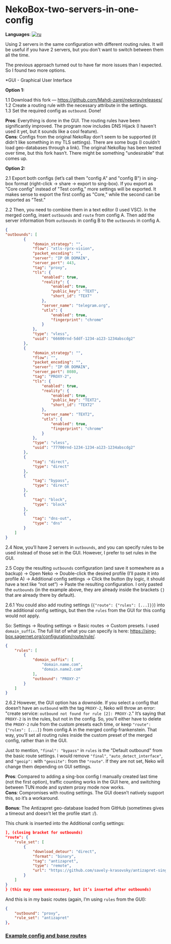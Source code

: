 # NekoBox-two-servers-in-one-config
**Languages**: [![ru](https://img.shields.io/badge/lang-ru-red.svg)](https://github.com/gtgthozz/NekoBox-two-servers-in-one-config/blob/main/README-ru.md)

Using 2 servers in the same configuration with different routing rules. It will be useful if you have 2 servers, but you don't want to switch between them all the time. 

The previous approach turned out to have far more issues than I expected. So I found two more options.

*GUI - Graphical User Interface

**Option 1:**

1.1 Download this fork — https://github.com/Mahdi-zarei/nekoray/releases/  
1.2 Create a routing rule with the necessary attribute in the settings.  
1.3 Set the required config as `outbound`. Done!

**Pros**: Everything is done in the GUI. The routing rules have been significantly improved. The program now includes DNS Hijack (I haven't used it yet, but it sounds like a cool feature).  
**Cons**: Configs from the original NekoRay don’t seem to be supported (it didn’t like something in my TLS settings). There are some bugs (I couldn’t load geo-databases through a link). The original NekoRay has been tested over time, but this fork hasn’t. There might be something "undesirable" that comes up.

**Option 2:**

2.1 Export both configs (let’s call them "config A" and "config B") in sing-box format (right-click -> share -> export to sing-box). If you export as "Core config" instead of "Test config," more settings will be exported. It makes sense to export the first config as "Core," while the second can be exported as "Test."

2.2 Then, you need to combine them in a text editor (I used VSC). In the merged config, insert `outbounds` and `route` from config A. Then add the server information from `outbounds` in config B to the `outbounds` in config A.

```json
{
"outbounds": [
        {
            "domain_strategy": "",
            "flow": "xtls-rprx-vision",
            "packet_encoding": "",
            "server": "IP OR DOMAIN",
            "server_port": 443,
            "tag": "proxy",
            "tls": {
                "enabled": true,
                "reality": {
                    "enabled": true,
                    "public_key": "TEXT",
                    "short_id": "TEXT"
                },
                "server_name": "telegram.org",
                "utls": {
                    "enabled": true,
                    "fingerprint": "chrome"
                }
            },
            "type": "vless",
            "uuid": "66600rnd-5ddf-1234-a123-1234abscdg2"
        },
        {
            "domain_strategy": "",
            "flow": "",
            "packet_encoding": "",
            "server": "IP OR DOMAIN",
            "server_port": 8080,
            "tag": "PROXY-2",
            "tls": {
                "enabled": true,
                "reality": {
                    "enabled": true,
                    "public_key": "TEXT2",
                    "short_id": "TEXT2"
                },
                "server_name": "TEXT2",
                "utls": {
                    "enabled": true,
                    "fingerprint": "chrome"
                }
            },
            "type": "vless",
            "uuid": "77700rnd-1234-1234-a123-1234abscdg2"
        },
        {
            "tag": "direct",
            "type": "direct"
        },
        {
            "tag": "bypass",
            "type": "direct"
        },
        {
            "tag": "block",
            "type": "block"
        },
        {
            "tag": "dns-out",
            "type": "dns"
        }
    ]
}
```

2.4 Now, you’ll have 2 servers in `outbounds`, and you can specify rules to be used instead of those set in the GUI. However, I prefer to set rules in the GUI.

2.5 Copy the resulting `outbounds` configuration (and save it somewhere as a backup) → Open Neko → Double-click the desired profile (I’ll paste it into profile A) → Additional config settings → Click the button (by logic, it should have a text like “not set”) → Paste the resulting configuration. I only pasted the `outbounds` (in the example above, they are already inside the brackets `{}` that are already there by default).

2.6.1 You could also add routing settings (`{"route": {"rules": [...]}}`) into the additional config settings, but then the `rules` from the GUI for this config would not apply.

So: Settings → Routing settings → Basic routes → Custom presets. I used `domain_suffix`. The full list of what you can specify is here: https://sing-box.sagernet.org/configuration/route/rule/.

```json
{
    "rules": [
        {
            "domain_suffix": [
                "domain.name.com",
                "domain.name2.com"
            ],
            "outbound": "PROXY-2"
        }
    ]
}
```

2.6.2 However, the GUI option has a downside. If you select a config that doesn’t have an `outbound` with the tag `PROXY-2`, Neko will throw an error: "create service: `outbound not found for rule [2]: PROXY-2`." It’s saying that `PROXY-2` is in the rules, but not in the config. So, you’ll either have to delete the `PROXY-2` rule from the custom presets each time, or keep `"route": {"rules": [...]}` from config A in the merged config-frankenstein. That way, you’ll set all routing rules inside the custom preset of the merged config, rather than in the GUI.

Just to mention, `"final": "bypass"` in `rules` is the "Default outbound" from the basic route settings. I would remove `"final"`, `"auto_detect_interface"`, and `"geoip":` with `"geosite":` from the `"route"`. If they are not set, Neko will change them depending on GUI settings.

**Pros**: Compared to adding a sing-box config I manually created last time (not the first option), traffic counting works in the GUI here, and switching between TUN mode and system proxy mode now works.  
**Cons**: Compromises with routing settings. The GUI doesn’t natively support this, so it’s a workaround.

**Bonus**: The Antizapret geo-database loaded from GitHub (sometimes gives a timeout and doesn’t let the profile start :/).

This chunk is inserted into the Additional config settings:

```json
], (closing bracket for outbounds)
"route": {
    "rule_set": [
        {
            "download_detour": "direct",
            "format": "binary",
            "tag": "antizapret",
            "type": "remote",
            "url": "https://github.com/savely-krasovsky/antizapret-sing-box/releases/latest/download/antizapret.srs"
        }
    ]
}
} (this may seem unnecessary, but it’s inserted after outbounds)
```

And this is in my basic routes (again, I’m using `rules` from the GUI):
```json
{
    "outbound": "proxy",
    "rule_set": "antizapret"
},
```

### [Example config and base routes](https://github.com/gtgthozz/NekoBox-two-servers-in-one-config/blob/main/Example%20of%20additional%20config%20settings%20and%20basic%20routes%20for%202%20proxies%20in%20one%20profile%20%2B%20a%20rule%20set%20with%20an%20Antizapret%20database%20(rule_set).json)

